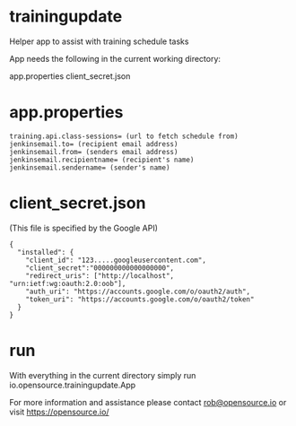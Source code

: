 # trainingupdate
Helper app to assist with training schedule tasks

App needs the following in the current working directory:

app.properties
client_secret.json


# app.properties

```
training.api.class-sessions= (url to fetch schedule from)
jenkinsemail.to= (recipient email address)
jenkinsemail.from= (senders email address)
jenkinsemail.recipientname= (recipient's name)
jenkinsemail.sendername= (sender's name)
```


# client_secret.json

(This file is specified by the Google API)

```
{
  "installed": {
    "client_id": "123.....googleusercontent.com",
    "client_secret":"000000000000000000",
    "redirect_uris": ["http://localhost", "urn:ietf:wg:oauth:2.0:oob"],
    "auth_uri": "https://accounts.google.com/o/oauth2/auth",
    "token_uri": "https://accounts.google.com/o/oauth2/token"
  }
}
```

# run

With everything in the current directory simply run io.opensource.trainingupdate.App

For more information and assistance please contact rob@opensource.io or visit https://opensource.io/
